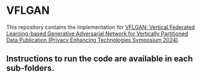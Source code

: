 # VFLGAN

This repository contains the implementation for [VFLGAN: Vertical Federated Learning-based Generative Adversarial Network for Vertically Partitioned Data Publication (Privacy Enhancing Technologies Symposium 2024)](https://arxiv.org/abs/2404.09722).

## Instructions to run the code are available in each sub-folders.